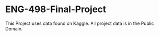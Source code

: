 # ENG-498-Final-Project
This Project uses data found on Kaggle. All project data is in the Public Domain.
